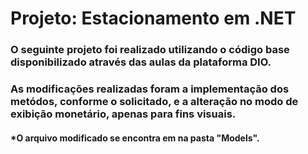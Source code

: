 # Projeto: Estacionamento em .NET
### O seguinte projeto foi realizado utilizando o código base disponibilizado através das aulas da plataforma DIO.
### As modificações realizadas foram a implementação dos metódos, conforme o solicitado, e a alteração no modo de exibição monetário, apenas para fins visuais.

#### *O arquivo modificado se encontra em na pasta "Models".

